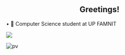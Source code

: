 <h2 align="center">Greetings!</h2>

• 🔭 Computer Science student at UP FAMNIT

<img align="center" src="https://github-readme-stats.vercel.app/api/top-langs/?username=dvidcnev&layout=pie" />

![pv](https://pageview.vercel.app/?github_user=dvidcnev)
